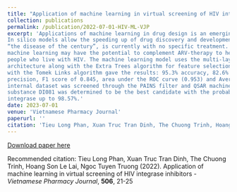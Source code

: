 ```yaml
---
title: "Application of machine learning in virtual screening of HIV integrase inhibitors"
collection: publications
permalink: /publication/2022-07-01-HIV-ML-VJP
excerpt: 'Applications of machine learning in drug design is an emerging and fast-growing field of research.
In silico models allow the speeding up of drug discovery and developments. HIV, once known as
“the disease of the century”, is currently with no specific treatment. New drugs discovered by
machine learning may have the potential to complement ARV-therapy to help prolong the lifespan of
people who live with HIV. The machine learning model uses the multi-layer perceptron (MLP)
architecture along with the Extra Trees algorithm for feature selection, and handling imbalanced data
with the Tomek Links algorithm gave the results: 95.3% accuracy, 82.6% sensitivity, 86.5%
precision, F1 score of 0.845, area under the ROC curve (0.953) and Average Precision (0.917). The
internal dataset was screened through the PAINS filter and QSAR machine learning models and
substance DI081 was determined to be the best candidate with the probability of inhibiting HIV
integrase up to 98.57%.'
date: 2023-07-01
venue: 'Vietnamese Pharmacy Journal'
paperurl: ''
citation: 'Tieu Long Phan, Xuan Truc Tran Dinh, The Chuong Trinh, Hoang Son Le Lai, Ngoc Tuyen Truong (2022). Application of machine learning in virtual screening of HIV integrase inhibitors - Vietnamese Pharmacy Journal, 506, 21-25.'
---
```


[Download paper here](https://drive.google.com/file/d/1V4lG9SszOTS-P2ubCFSVEjS2wdqaz1Lw/view)

Recommended citation: Tieu Long Phan, Xuan Truc Tran Dinh, The Chuong Trinh, Hoang Son Le Lai, Ngoc Tuyen
Truong (2022). Application of machine learning in virtual screening of HIV integrase
inhibitors - *Vietnamese Pharmacy Journal*, **506**, 21-25




